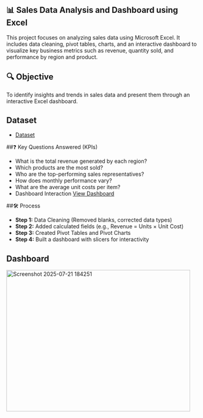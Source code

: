 ## 📊 Sales Data Analysis and Dashboard using Excel

This project focuses on analyzing sales data using Microsoft Excel. It includes data cleaning, pivot tables, charts, and an interactive dashboard to visualize key business metrics such as revenue, quantity sold, and performance by region and product.

## 🔍 Objective
To identify insights and trends in sales data and present them through an interactive Excel dashboard.

## Dataset
- <a href="https://github.com/anushkumar-1/Bike-Buyers-Analysis-Dashboard-using-Excel/blob/main/Excel%20Project%20Dataset.xlsx">Dataset</a>

##❓ Key Questions Answered (KPIs)
- What is the total revenue generated by each region?
- Which products are the most sold?
- Who are the top-performing sales representatives?
- How does monthly performance vary?
- What are the average unit costs per item?
- Dashboard Interaction <a href="https://github.com/anushkumar-1/Bike-Buyers-Analysis-Dashboard-using-Excel/blob/main/Screenshot%202025-07-21%20184251.png">View Dashboard</a>

##🛠️ Process
- **Step 1:** Data Cleaning (Removed blanks, corrected data types)
- **Step 2:** Added calculated fields (e.g., Revenue = Units × Unit Cost)
- **Step 3:** Created Pivot Tables and Pivot Charts
- **Step 4:** Built a dashboard with slicers for interactivity

## Dashboard
<img width="482" height="371" alt="Screenshot 2025-07-21 184251" src="https://github.com/user-attachments/assets/c7d8ec49-1d57-4db5-8420-e7fb43975dda" />
